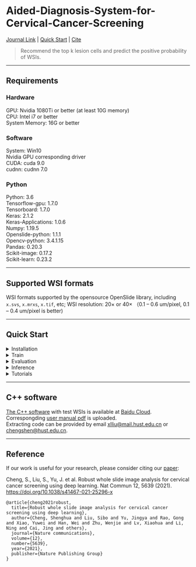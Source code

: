 # Aided-Diagnosis-System-for-Cervical-Cancer-Screening

[Journal Link](https://www.nature.com/articles/s41467-021-25296-x) | [Quick Start](#quick-start) | [Cite](#reference)

> Recommend the top k lesion cells and predict the positive probability of WSIs.


---
## Requirements
### Hardware 
GPU: Nvidia 1080Ti or better (at least 10G memory)\
CPU: Intel i7 or better\
System Memory: 16G or better
### Software
System: Win10 \
Nvidia GPU corresponding driver\
CUDA: cuda 9.0\
cudnn: cudnn 7.0
### Python
Python: 3.6\
Tensorflow-gpu: 1.7.0\
Tensorboard: 1.7.0\
Keras: 2.1.2\
Keras-Applications: 1.0.6\
Numpy: 1.19.5\
Openslide-python: 1.1.1\
Opencv-python: 3.4.1.15\
Pandas: 0.20.3\
Scikit-image: 0.17.2\
Scikit-learn: 0.23.2

---

## Supported WSI formats
WSI formats supported by the opensource OpenSlide library, including `x.svs`, `x.mrxs`, `x.tif`, etc;
WSI resolution: 20× or 40× （0.1 – 0.6 um/pixel, 0.1 – 0.4 um/pixel is better)

---

<h2 id="quick-start">Quick Start</h2>

<details>
<summary>Installation</summary>

**Step1.** Install [CUDA v9.0](https://developer.nvidia.com/cuda-90-download-archive) and [cuDNN v7.0.5](https://developer.nvidia.com/compute/machine-learning/cudnn/secure/v7.0.5/prod/9.0_20171129/cudnn-9.0-windows10-x64-v7)

**Step2.** Download Aided-Diagnosis-System-for-Cervical-Cancer-Screening
```shell
git clone git@github.com:ShenghuaCheng/Aided-Diagnosis-System-for-Cervical-Cancer-Screening.git
cd Aided-Diagnosis-System-for-Cervical-Cancer-Screening
```

**Step3.** Install requirements
```shell
pip3 install -U pip && pip3 install -r requirements.txt
```
</details>

<details>
<summary>Train</summary>

### Train Model1
```shell
# train model1 classifier
python tools/train.py -n model1-cls -b 16
# train model1 locator based on model1 classifier's backbone
python tools/train.py -n model1-loc -b 16 -w [path to model1-cls weight]
```
### Train Model2
```shell
# train model2 classifier
python tools/train.py -n model2-cls -b 32
```
### Train WSI Classifier
```shell
# train WSI classifier
python tools/train.py -n wsi-cls -b 64
```
</details>

<details>
<summary>Evaluation</summary>

Evaluate classifiers.
```shell
python tools/eval.py -n model1-cls -b 16 -w [path to evaluated weight]
                        model2-cls -b 32
                        wsi-cls    -b 64
```
</details>

<details>
<summary>Inference</summary>

### Python
Do inference to WSIs according to config file.
```shell
python tools/inference.py -c configs/wsi_inference.py -f [path to WSI or path to WSI list files] [--intermediate]
```
### C++ Software
**Prepare:** convert `h5` weights to `pb` files.
```shell
python tools/convert_to_pb.py -m model1 -w [path to weights] -o [path to save]
                                 model2
                                 wsi_clf_top10
                                 wsi_cls_top20
                                 wsi_clf_top30
```
**Do inference:** see [C++ software](#c-software)
</details>

<details>
<summary>Tutorials</summary>

- For dataset config file, see [config for dataset](./datasets/README.md)
- For train and eval config file, see [configs](./configs/README.md#train-config)
- For inference config file, see [configs](./configs/README.md#inference-config)
</details>

---
<h2 id="c-software">C++ software</h2>

[The C++ software](./SoftwareManual/SoftwareManual.md) with test WSIs is available at [Baidu Cloud](https://pan.baidu.com/s/1UmQzASwvlpKLO7hbwaDc_A).
Correspongding [user manual pdf](./SoftwareManual/Software%20User%20Manual.pdf) is uploaded.\
Extracting code can be provided by email xlliu@mail.hust.edu.cn or chengshen@hust.edu.cn.

---
<h2 id="reference">Reference</h2>

If our work is useful for your research, please consider citing our [paper](https://www.nature.com/articles/s41467-021-25296-x):

Cheng, S., Liu, S., Yu, J. et al. Robust whole slide image analysis for cervical cancer screening using deep learning. Nat Commun 12, 5639 (2021). https://doi.org/10.1038/s41467-021-25296-x

```
@article{cheng2021robust,
  title={Robust whole slide image analysis for cervical cancer screening using deep learning},
  author={Cheng, Shenghua and Liu, Sibo and Yu, Jingya and Rao, Gong and Xiao, Yuwei and Han, Wei and Zhu, Wenjie and Lv, Xiaohua and Li, Ning and Cai, Jing and others},
  journal={Nature communications},
  volume={12},
  number={5639},
  year={2021},
  publisher={Nature Publishing Group}
}
```
